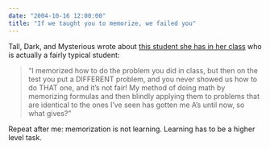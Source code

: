 ```yaml
---
date: "2004-10-16 12:00:00"
title: "If we taught you to memorize, we failed you"
---
```




Tall, Dark, and Mysterious wrote about [this student she has in her class](http://talldarkandmysterious.ca/#comments) who is actually a fairly typical student:

>&ldquo;I memorized how to do the problem you did in class, but then on the test you put a DIFFERENT problem, and you never showed us how to do THAT one, and it&rsquo;s not fair! My method of doing math by memorizing formulas and then blindly applying them to problems that are identical to the ones I&rsquo;ve seen has gotten me A&rsquo;s until now, so what gives?&rdquo;



Repeat after me: memorization is not learning. Learning has to be a higher level task.

